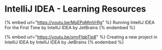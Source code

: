 # IntelliJ IDEA - Learning Resources

{% embed url="https://youtu.be/MsEPqMmVrRg" %}
Running IntelliJ IDEA For the First Time by IntelliJ IDEA by JetBrains
{% endembed %}

{% embed url="https://youtu.be/xmrFlqbTjp8" %}
Creating a new project in IntelliJ IDEA by IntelliJ IDEA by JetBrains
{% endembed %}
